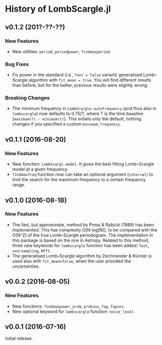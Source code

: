 History of LombScargle.jl
=========================

v0.1.2 (201?-??-??)
-------------------

### New Features ###

* New utilities: `period`, `periodpower`, `findmaxperiod`.

### Bug Fixes ###

* Fix power in the standard (i.e., `fast = false` variant) generalised
  Lomb–Scargle algorithm with `fit_mean = true`.  You will find different
  results than before, but for the better, previous results were slightly wrong.

### Breaking Changes ###

* The minimum frequency in `LombScargle.autofrequency` (and thus also in
  `lombscargle`) now defaults to 0.75/T, where T is the time baseline
  (`maximum(t) - minimum(t)`).  This entails only the default, nothing changes
  if you specified a custom `minimum_frequency`.

v0.1.1 (2016-08-20)
-------------------

### New Features ###

* New function: `LombScargl.model`.  It gives the best fitting Lomb–Scargle
  model at a given frequency.
* `findmaxfreq` function now can take an optional argument (`interval`) to limit
  the search for the maximum frequency to a certain frequency range.

v0.1.0 (2016-08-18)
-------------------

### New Features ###

* The fast, but approximate, method by Press & Rybicki (1989) has been
  implemented.  This has complexity O[N log(N)], to be compared with the O[N^2]
  of the true Lomb–Scargle periodogram.  The implementation in this package is
  based on the one in Astropy.  Related to this method, three new keywords for
  `lombscargle` function has been added: `fast`, `oversampling`, `Mfft`.
* The generalised Lomb–Scargle algorithm by Zechmeister & Kürster is used also
  with `fit_mean=false`, when the user provided the uncertainties.

v0.0.2 (2016-08-05)
-------------------

### New Features ###

* New functions: `findmaxpower`, `prob`, `probinv`, `fap`, `fapinv`.
* New optional keyword for `lombscargle` function: `noise_level`.

v0.0.1 (2016-07-16)
-------------------

Initial release.
